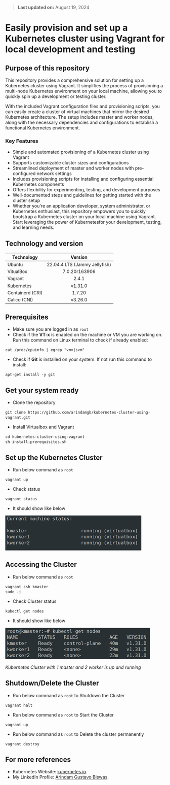 > **Last updated on:** August 19, 2024

# Easily provision and set up a Kubernetes cluster using Vagrant for local development and testing

## Purpose of this repository

This repository provides a comprehensive solution for setting up a Kubernetes cluster using Vagrant. It simplifies the process of provisioning a multi-node Kubernetes environment on your local machine, allowing you to quickly spin up a development or testing cluster.

With the included Vagrant configuration files and provisioning scripts, you can easily create a cluster of virtual machines that mirror the desired Kubernetes architecture. The setup includes master and worker nodes, along with the necessary dependencies and configurations to establish a functional Kubernetes environment.

### Key Features
* Simple and automated provisioning of a Kubernetes cluster using Vagrant
* Supports customizable cluster sizes and configurations
* Streamlined deployment of master and worker nodes with pre-configured network settings
* Includes provisioning scripts for installing and configuring essential Kubernetes components
* Offers flexibility for experimenting, testing, and development purposes
* Well-documented steps and guidelines for getting started with the cluster setup
* Whether you're an application developer, system administrator, or Kubernetes enthusiast, this repository empowers you to quickly bootstrap a Kubernetes cluster on your local machine using Vagrant. Start leveraging the power of Kubernetesfor your development, testing, and learning needs.


## Technology and version

| Technology  | Version |
| ------------- |:-------------:|
| Ubuntu     |  22.04.4 LTS (Jammy Jellyfish)   |
| VitualBox     | 7.0.20r163906    |
| Vagrant     | 2.4.1    |
| Kubernetes      | v1.31.0     |
| Containerd (CRI)  |  1.7.20     |
| Calico (CNI)  |  v3.26.0     |


## Prerequisites
* Make sure you are logged in as `root`
* Check if the **VT-x** is enabled on the machine or VM you are working on.
Run this command on Linux terminal to check if already enabled:
```
cat /proc/cpuinfo | egrep "vmx|svm"
```
* Check if **Git** is installed on your system. If not run this command to install:
```
apt-get install -y git
```

## Get your system ready
* Clone the repository
```
git clone https://github.com/arindamgb/kubernetes-cluster-using-vagrant.git
```
* Install Virtualbox and Vagrant
```
cd kubernetes-cluster-using-vagrant
sh install-prerequisites.sh
```

## Set up the Kubernetes Cluster
* Run below command as `root`
```
vagrant up
```
* Check status
```
vagrant status
```
* It should show like below

![vagrant status](/images/vagrant-status-v1.31.png "vagrant status")


## Accessing the Cluster
* Run below command as `root`
```
vagrant ssh kmaster
sudo -i
```
* Check Cluster status
```
kubectl get nodes
```
* It should show like below

![kubectl get nodes.](/images/get-nodes-v1.31.png "kubectl get nodes")

_Kubernetes Cluster with 1 master and 2 worker is up and running_


## Shutdown/Delete the Cluster
* Run below command as `root` to Shutdown the Cluster
```
vagrant halt
```
* Run below command as `root` to Start the Cluster
```
vagrant up
```
* Run below command as `root` to Delete the cluster permanently
```
vagrant destroy
```

## For more references
* Kubernetes Website: [kubernetes.io](https://kubernetes.io/).
* My LinkedIn Profile: [Arindam Gustavo Biswas](https://www.linkedin.com/in/arindamgb/).
